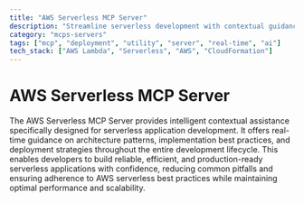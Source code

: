 ```yaml
---
title: "AWS Serverless MCP Server"
description: "Streamline serverless development with contextual guidance for architecture, implementation, and deployment."
category: "mcps-servers"
tags: ["mcp", "deployment", "utility", "server", "real-time", "ai"]
tech_stack: ["AWS Lambda", "Serverless", "AWS", "CloudFormation"]
---
```


# AWS Serverless MCP Server

The AWS Serverless MCP Server provides intelligent contextual assistance specifically designed for serverless application development. It offers real-time guidance on architecture patterns, implementation best practices, and deployment strategies throughout the entire development lifecycle. This enables developers to build reliable, efficient, and production-ready serverless applications with confidence, reducing common pitfalls and ensuring adherence to AWS serverless best practices while maintaining optimal performance and scalability.

